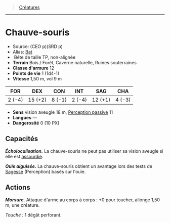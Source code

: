 ﻿> [Créatures](hd_monsters.md)

---

# Chauve-souris

- Source: (CEO p)(SRD p)
- Alias: [Bat](srd_monsters_bat.md)
-  Bête de taille TP, non-alignée
- **Terrain** Bois / Forêt, Caverne naturelle, Ruines souterraines
- **Classe d'armure** 12
- **Points de vie** 1 (1d4-1)
- **Vitesse** 1,50 m, vol 9 m

|FOR|DEX|CON|INT|SAG|CHA|
|---|---|---|---|---|---|
| 2 (-4)|15 (+2)| 8 (-1)| 2 (-4)|12 (+1)| 4 (-3)|

- **Sens** vision aveugle 18 m, [Perception passive](hd_abilities_dexterity_perception_passive.md) 11
- **Langues** —
- **Dangerosité** 0 (10 PX)

## Capacités

**_Écholocalisation._** La chauve-souris ne peut pas utiliser sa vision aveugle si elle est [assourdie](hd_conditions_assourdi.md).

**_Ouïe aiguisée._** La chauve-souris obtient un avantage lors des tests de [Sagesse](hd_abilities_wisdom.md) (Perception) basés sur l'ouïe.

## Actions

**_Morsure._** Attaque d'arme au corps à corps : +0 pour toucher, allonge 1,50 m, une créature.

_Touché :_ 1 dégât perforant.

